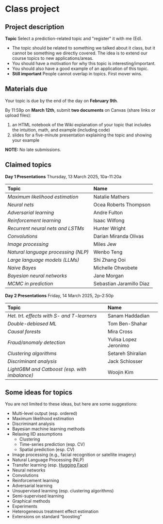 # Class project

## Project description

**Topic** Select a prediction-related topic and "register" it with me (Ed).

- The topic should be related to something we talked about it class, but it cannot be something we directly covered. The idea is to extend our course topics to new applications/areas.
- You should have a motivation for why this topic is interesting/important.
- You should also have a good example of an application of this topic.
- **Still important** People cannot overlap in topics. First mover wins.

## Materials due

Your topic is due by the end of the day on **February 9th**.

By 11:59p on **March 12th**, submit **two documents** on Canvas (share links or upload files):

1. an HTML notebook of the Wiki explanation of your topic that includes the intuition, math, and example (including code)
1. slides for a five-minute presentation explaining the topic and showing your example 

**NOTE:** No late submissions.

## Claimed topics

**Day 1 Presentations** Thursday, 13 March 2025, 10a–11:20a

| Topic | Name |
|:---------|:---------|
| *Maximum likelihood estimation* | Natalie Mathers |
| *Neural nets* | Ocea Roberts Thompson |
| *Adversarial learning* | Andre Fulton |
| *Reinforcement learning* | Isaac Wilfong |
| *Recurrent neural nets and LSTMs* | Hunter Wright |
| *Convolutions* | Darian Miranda Olivas |
| *Image processing* | Miles Jew |
| *Natural language processing (NLP)* | Wenbo Teng |
| *Large language models (LLMs)* | Shi Zhang Ooi |
| *Naive Bayes* | Michelle Ohwobete |
| *Bayesian neural networks* | Jane Morgan |
| *MCMC in prediction* | Sebastian Jaramillo Diaz |

**Day 2 Presentations** Friday, 14 March 2025, 2p–2:50p

| Topic | Name |
|:---------|:---------|
| *Het. trt. effects with S- and T-learners* | Sanam Haddadian |
| *Double-debiased ML* | Tom Ben-Shahar |
| *Causal forests* | Mira Cross |
| *Fraud/anomaly detection* | Yulisa Lopez Jeronimo |
| *Clustering algorithms* | Setareh Shiralian |
| *Discriminant analysis* | Jack Schlosser |
| *LightGBM and Catboost (esp. with imbalance)* | Woojin Kim |

## Some ideas for topics

You are not limited to these ideas, but here are some suggestions:

- Multi-level output (esp. ordered)
- Maximum likelihood estimation
- Discriminant analysis
- Bayesian machine learning methods
- Relaxing IID assumptions
	- Clustering
	- Time-series prediction (esp. CV)
	- Spatial prediction (esp. CV)
- Image processing (e.g., facial recognition or satellite imagery)
- Natural Language Processing (NLP)
- Transfer learning (esp. [Hugging Face](https://huggingface.co/))
- Neural networks
- Convolutions
- Reinforcement learning
- Adversarial learning
- Unsupervised learning (esp. clustering algorithms)
- Semi-supervised learning
- Graphical methods
- Experiments
- Heterogeneous treatment effect estimation
- Extensions on standard "boosting"
